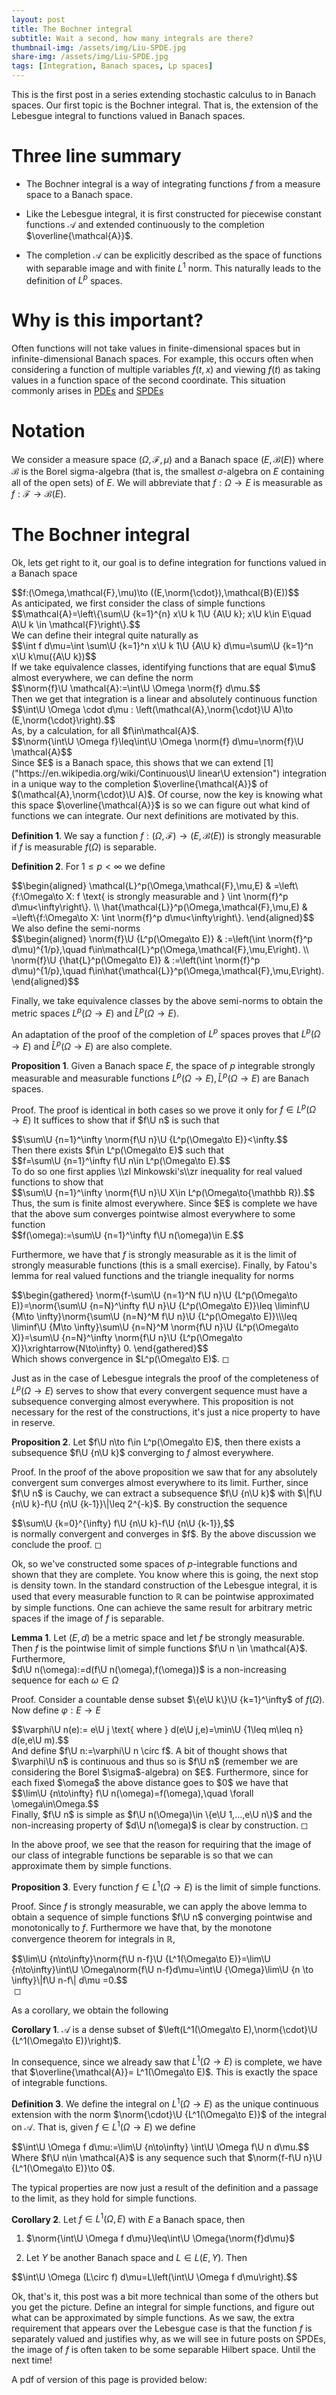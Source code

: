 ```yaml
---
layout: post
title: The Bochner integral
subtitle: Wait a second, how many integrals are there?
thumbnail-img: /assets/img/Liu-SPDE.jpg
share-img: /assets/img/Liu-SPDE.jpg
tags: [Integration, Banach spaces, Lp spaces]
---
```


This is the first post in a series extending stochastic calculus to in
Banach spaces. Our first topic is the Bochner integral. That is, the
extension of the Lebesgue integral to functions valued in Banach spaces.

# Three line summary

-   The Bochner integral is a way of integrating functions $f$ from a
    measure space to a Banach space.

-   Like the Lebesgue integral, it is first constructed for piecewise
    constant functions $\mathcal{A}$ and extended continuously to the
    completion $\overline{\mathcal{A}}$.

-   The completion $\mathcal{A}$ can be explicitly described as the
    space of functions with separable image and with finite $L^1$ norm.
    This naturally leads to the definition of $L^p$ spaces.

# Why is this important?
Often functions will not take values in finite-dimensional spaces but in infinite-dimensional Banach spaces. For example, this occurs often when considering a function of multiple variables $f(t,x)$ and viewing $f(t)$ as taking values in a function space of the second coordinate. This situation commonly arises in [PDEs](https://terrytao.wordpress.com/2018/09/16/254a-notes-1-local-well-posedness-of-the-navier-stokes-equations/) and [SPDEs](https://www.hairer.org/SPDEs.pdf)

# Notation

We consider a measure space $(\Omega,\mathcal{F},\mu )$ and a Banach
space $(E,\mathcal{B}(E))$ where $\mathcal{B}$ is the Borel
sigma-algebra (that is, the smallest $\sigma$-algebra on $E$ containing
all of the open sets) of $E$. We will abbreviate that $f:\Omega\to E$ is
measurable as $f:\mathcal{F}\to \mathcal{B}(E)$.

# The Bochner integral

Ok, lets get right to it, our goal is to define integration for
functions valued in a Banach space
<div>
 $$f:(\Omega,\mathcal{F},\mu)\to ((E,\norm{\cdot}),\mathcal{B}(E))$$
</div>  As
anticipated, we first consider the class of simple functions
<div>
 $$\mathcal{A}=\left\{\sum\U {k=1}^{n} x\U k 1\U {A\U k}; x\U k\in E\quad A\U k \in \mathcal{F}\right\}.$$
</div>
We can define their integral quite naturally as
<div>
 $$\int f d\mu=\int \sum\U {k=1}^n x\U k 1\U {A\U k} d\mu=\sum\U {k=1}^n x\U k\mu({A\U k})$$
</div>
If we take equivalence classes, identifying functions that are equal
$\mu$ almost everywhere, we can define the norm
<div>
 $$\norm{f}\U \mathcal{A}:=\int\U \Omega \norm{f} d\mu.$$
</div>  Then we get that
integration is a linear and absolutely continuous function
<div>
 $$\int\U \Omega \cdot d\mu : \left(\mathcal{A},\norm{\cdot}\U A)\to (E,\norm{\cdot}\right).$$
</div>
As, by a calculation, for all $f\in\mathcal{A}$.
<div>
 $$\norm{\int\U \Omega f}\leq\int\U \Omega \norm{f} d\mu=\norm{f}\U \mathcal{A}$$
</div>
Since $E$ is a Banach space, this shows that we can extend
[1]("https://en.wikipedia.org/wiki/Continuous\U linear\U extension") integration in a unique way to the completion
$\overline{\mathcal{A}}$ of $(\mathcal{A},\norm{\cdot}\U A)$. Of course,
now the key is knowing what this space $\overline{\mathcal{A}}$ is so we
can figure out what kind of functions we can integrate. Our
next definitions are motivated by this.


**Definition 1**. We say a function
$f:(\Omega,\mathcal{F})\to (E,\mathcal{B}(E))$ is strongly measurable if
$f$ is measurable $f(\Omega)$ is separable.



**Definition 2**. For $1\leq p<\infty$ we define

<div>
 $$\begin{aligned}
        \mathcal{L}^p(\Omega,\mathcal{F},\mu,E)       & =\left\{f:\Omega\to X: f \text{ is strongly measurable and } \int \norm{f}^p d\mu<\infty\right\}. \\
        \hat{\mathcal{L}}^p(\Omega,\mathcal{F},\mu,E) & =\left\{f:\Omega\to X: \int \norm{f}^p d\mu<\infty\right\}.
    \end{aligned}$$
</div>
We also define the semi-norms

<div>
 $$\begin{aligned}
        \norm{f}\U {L^p(\Omega\to E)}       & :=\left(\int \norm{f}^p d\mu)^{1/p},\quad f\in\mathcal{L}^p(\Omega,\mathcal{F},\mu,E\right).       \\
        \norm{f}\U {\hat{L}^p(\Omega\to E)} & :=\left(\int \norm{f}^p d\mu)^{1/p},\quad f\in\hat{\mathcal{L}}^p(\Omega,\mathcal{F},\mu,E\right).
    \end{aligned}$$
</div>  

Finally, we take equivalence classes by the above
semi-norms to obtain the metric spaces $L^p(\Omega\to E)$ and
$\hat{L}^p(\Omega\to E).$


An adaptation of the proof of the completion of $L^p$ spaces proves that
$L^p(\Omega\to E)$ and $\hat{L}^p(\Omega\to E)$ are also complete.


**Proposition 1**. Given a Banach space $E$, the space of $p$
integrable strongly measurable and measurable functions
$L^p(\Omega\to E),\hat{L}^p(\Omega\to E)$ are Banach spaces.



Proof. The proof is identical in both cases so we prove it only for
$f\in L^p(\Omega\to E)$ It suffices to show that if $f\U n$ is such that
<div>
 $$\sum\U {n=1}^\infty \norm{f\U n}\U {L^p(\Omega\to E)}<\infty.$$
</div>  Then there
exists $f\in L^p(\Omega\to E)$ such that
<div>
 $$f=\sum\U {n=1}^\infty f\U n\in L^p(\Omega\to E).$$
</div>
To do so one first applies \\zl Minkowski's\\zr  inequality for real valued functions to show
that
 <div>
 $$\sum\U {n=1}^\infty \norm{f\U n}\U X\in L^p(\Omega\to{\mathbb R}).$$
</div>
Thus, the sum is finite almost everywhere. Since $E$ is complete we have
that the above sum converges pointwise almost everywhere to some
function
<div>
 $$f(\omega):=\sum\U {n=1}^\infty f\U n(\omega)\in E.$$
</div>

Furthermore, we have that $f$ is strongly measurable as it is the limit of strongly
measurable functions (this is a small exercise). Finally, by Fatou's
lemma for real valued functions and the triangle inequality for norms
<div>
 $$\begin{gathered}
        \norm{f-\sum\U {n=1}^N f\U n}\U {L^p(\Omega\to E)}=\norm{\sum\U {n=N}^\infty f\U n}\U {L^p(\Omega\to E)}\leq \liminf\U {M\to \infty}\norm{\sum\U {n=N}^M f\U n}\U {L^p(\Omega\to E)}\\\leq \liminf\U {M\to \infty}\sum\U {n=N}^M \norm{f\U n}\U {L^p(\Omega\to X)}=\sum\U {n=N}^\infty \norm{f\U n}\U {L^p(\Omega\to X)}\xrightarrow{N\to\infty} 0.
    \end{gathered}$$
</div>  
Which shows convergence in $L^p(\Omega\to E)$. ◻


Just as in the case of Lebesgue integrals the proof of the completeness
of $L^p(\Omega\to E)$ serves to show that every convergent sequence must
have a subsequence converging almost everywhere. This proposition is not
necessary for the rest of the constructions, it's just a nice property
to have in reserve.


**Proposition 2**. Let $f\U n\to f\in L^p(\Omega\to E)$, then there
exists a subsequence $f\U {n\U k}$ converging to $f$ almost everywhere.



Proof. In the proof of the above proposition we saw that for any
absolutely convergent sum converges almost everywhere to its limit.
Further, since $f\U n$ is Cauchy, we can extract a subsequence $f\U {n\U k}$
with $\|f\U {n\U k}-f\U {n\U {k-1}}\|\leq 2^{-k}$. By construction the sequence
<div>
 $$\sum\U {k=0}^{\infty} f\U {n\U k}-f\U {n\U {k-1}},$$
</div>
is normally convergent and converges in $f$. By the above discussion we conclude the proof. ◻


Ok, so we've constructed some spaces of $p$-integrable functions and
shown that they are complete. You know where this is going, the next stop is
density town. In the standard construction of the Lebesgue integral, it
is used that every measurable function to $\mathbb{R}$ can be pointwise
approximated by simple functions. One can achieve the same result for
arbitrary metric spaces if the image of $f$ is separable.


**Lemma 1**. Let $(E,d)$ be a metric space and let $f$ be strongly
measurable. Then $f$ is the pointwise limit of simple functions
$f\U n \in \mathcal{A}$. Furthermore,\
$d\U n(\omega):=d(f\U n(\omega),f(\omega))$ is a non-increasing sequence for
each $\omega\in\Omega$



Proof. Consider a countable dense subset $\{e\U k\}\U {k=1}^\infty$ of
$f(\Omega)$. Now define $\varphi:E\to E$
<div>
 $$\varphi\U n(e):= e\U j \text{ where }  d(e\U j,e)=\min\U {1\leq m\leq n} d(e,e\U m).$$
</div>
And define $f\U n:=\varphi\U n \circ f$. A bit of thought shows that
$\varphi\U n$ is continuous and thus so is $f\U n$ (remember we are
considering the Borel $\sigma$-algebra) on $E$. Furthermore, since for
each fixed $\omega$ the above distance goes to $0$ we have that
<div>
 $$\lim\U {n\to\infty} f\U n(\omega)=f(\omega),\quad \forall \omega\in\Omega.$$
</div>
Finally, $f\U n$ is simple as $f\U n(\Omega)\in \{e\U 1,...,e\U n\}$ and the
non-increasing property of $d\U n(\omega)$ is clear by construction. ◻


In the above proof, we see that the reason for requiring that the image
of our class of integrable functions be separable is so that we can
approximate them by simple functions.


**Proposition 3**. Every function $f\in L^1(\Omega\to E)$ is the limit
of simple functions.



Proof. Since $f$ is strongly measurable, we can apply the above lemma
to obtain a sequence of simple functions $f\U n$ converging pointwise and
monotonically to $f$. Furthermore we have that, by the monotone
convergence theorem for integrals in $\mathbb{R}$,
<div>
 $$\lim\U {n\to\infty}\norm{f\U n-f}\U {L^1(\Omega\to E)}=\lim\U {n\to\infty}\int\U \Omega\norm{f\U n-f}d\mu=\int\U {\Omega}\lim\U {n \to \infty}\|f\U n-f\| d\mu =0.$$
</div>  ◻


As a corollary, we obtain the following


**Corollary 1**. $\mathcal{A}$ is a dense subset of
$\left(L^1(\Omega\to E),\norm{\cdot}\U {L^1(\Omega\to E)}\right)$.


In consequence, since we already saw that $L^1(\Omega\to E)$ is
complete, we have that $\overline{\mathcal{A}}= L^1(\Omega\to E)$. This
is exactly the space of integrable functions.


**Definition 3**. We define the integral on $L^1(\Omega\to E)$ as the
unique continuous extension with the norm
$\norm{\cdot}\U {L^1(\Omega\to E)}$ of the integral on $\mathcal{A}$. That
is, given $f\in L^1(\Omega\to E)$ we define
<div>
 $$\int\U \Omega f d\mu:=\lim\U {n\to\infty} \int\U \Omega f\U n d\mu.$$
</div>
Where $f\U n\in \mathcal{A}$ is any sequence such that
$\norm{f-f\U n}\U {L^1(\Omega\to E)}\to 0$.


The typical properties are now just a result of the definition and a
passage to the limit, as they hold for simple functions.


**Corollary 2**. Let $f\in L^1(\Omega,E)$ with $E$ a Banach space,
then

1.  $\norm{\int\U \Omega f d\mu}\leq\int\U \Omega{\norm{f}d\mu}$

2.  Let $Y$ be another Banach space and $L\in L(E,Y)$. Then

 <div>
 $$\int\U \Omega (L\circ f) d\mu=L\left(\int\U \Omega f d\mu\right).$$
</div>


Ok, that's it, this post was a bit more technical than some of the
others but you get the picture. Define an integral for simple functions,
and figure out what can be approximated by simple functions. As we saw,
the extra requirement that appears over the Lebesgue case is that the
function $f$ is separately valued and justifies why, as we will see in
future posts on SPDEs, the image of $f$ is often taken to be some
separable Hilbert space. Until the next time!

A pdf of version of this page is provided below:
<object data="/assets/Bochner.pdf" width="1000" height="1000" type='application/pdf'></object>
